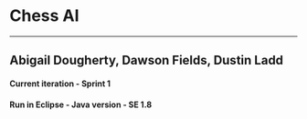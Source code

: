 # Chess AI
----------------------
## Abigail Dougherty, Dawson Fields, Dustin Ladd
#### Current iteration - Sprint 1
#### Run in Eclipse - Java version  - SE 1.8
